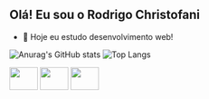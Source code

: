 ## Olá! Eu sou o Rodrigo Christofani


- 🌱 Hoje eu estudo desenvolvimento web!

![Anurag's GitHub stats](https://github-readme-stats.vercel.app/api?username=Christofani&show_icons=true&theme=dark)
![Top Langs](https://github-readme-stats.vercel.app/api/top-langs/?username=anuraghazra&hide_progress=false)
<div>
    <img width="50" height="40" src="https://cdn.jsdelivr.net/gh/devicons/devicon/icons/javascript/javascript-original.svg" />
    <img width="50" height="40" src="https://cdn.jsdelivr.net/gh/devicons/devicon/icons/html5/html5-original.svg" />
    <img width="50" height="40" src="https://cdn.jsdelivr.net/gh/devicons/devicon/icons/css3/css3-original.svg" />
  </div>
  
##
  <div>
    <a href="https://www.linkedin.com/in/devchristofani/" target="_blank"><img src="https://img.shields.io/badge/LinkedIn-0077B5?style=for-the-badge&logo=linkedin&logoColor=white"  alt=""></a>
    <a href="mailto:christofanir@gmail.com"><img src="https://img.shields.io/badge/Gmail-D14836?style=for-the-badge&logo=gmail&logoColor=white" alt=""></a>
    <a href="https://wa.me/qr/R3VMFLWR5OSPB1"><img src="https://img.shields.io/badge/WhatsApp-25D366?style=for-the-badge&logo=whatsapp&logoColor=white" alt=""></a>
  </div>
